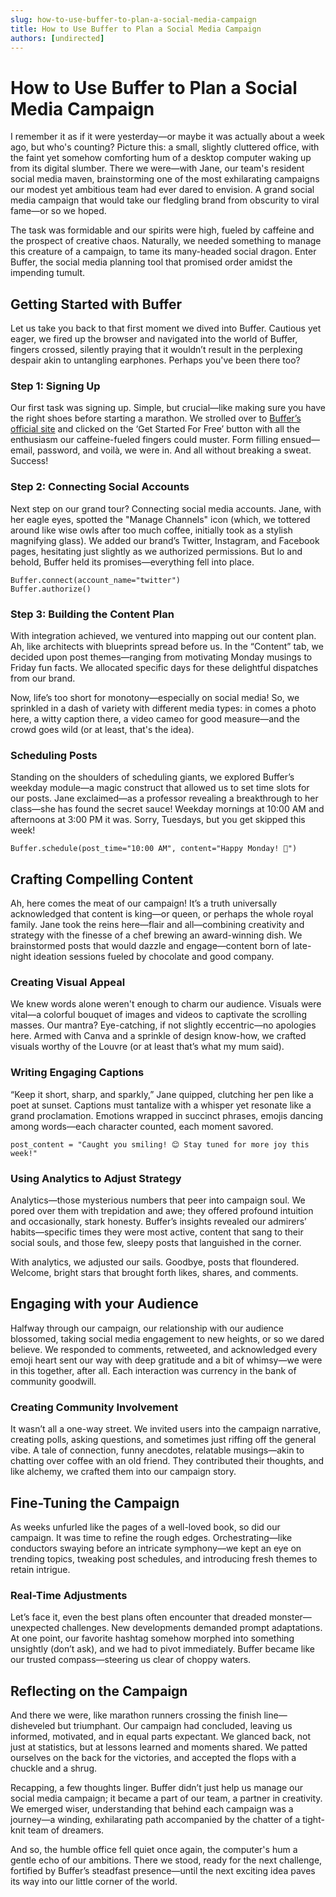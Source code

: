 ```yaml
---
slug: how-to-use-buffer-to-plan-a-social-media-campaign
title: How to Use Buffer to Plan a Social Media Campaign
authors: [undirected]
---
```



# How to Use Buffer to Plan a Social Media Campaign

I remember it as if it were yesterday—or maybe it was actually about a week ago, but who's counting? Picture this: a small, slightly cluttered office, with the faint yet somehow comforting hum of a desktop computer waking up from its digital slumber. There we were—with Jane, our team's resident social media maven, brainstorming one of the most exhilarating campaigns our modest yet ambitious team had ever dared to envision. A grand social media campaign that would take our fledgling brand from obscurity to viral fame—or so we hoped.

The task was formidable and our spirits were high, fueled by caffeine and the prospect of creative chaos. Naturally, we needed something to manage this creature of a campaign, to tame its many-headed social dragon. Enter Buffer, the social media planning tool that promised order amidst the impending tumult.

## Getting Started with Buffer

Let us take you back to that first moment we dived into Buffer. Cautious yet eager, we fired up the browser and navigated into the world of Buffer, fingers crossed, silently praying that it wouldn’t result in the perplexing despair akin to untangling earphones. Perhaps you've been there too?

### Step 1: Signing Up

Our first task was signing up. Simple, but crucial—like making sure you have the right shoes before starting a marathon. We strolled over to [Buffer’s official site](https://buffer.com) and clicked on the ‘Get Started For Free’ button with all the enthusiasm our caffeine-fueled fingers could muster. Form filling ensued—email, password, and voilà, we were in. And all without breaking a sweat. Success!

### Step 2: Connecting Social Accounts

Next step on our grand tour? Connecting social media accounts. Jane, with her eagle eyes, spotted the "Manage Channels" icon (which, we tottered around like wise owls after too much coffee, initially took as a stylish magnifying glass). We added our brand’s Twitter, Instagram, and Facebook pages, hesitating just slightly as we authorized permissions. But lo and behold, Buffer held its promises—everything fell into place.

```
Buffer.connect(account_name="twitter")
Buffer.authorize()
```

### Step 3: Building the Content Plan

With integration achieved, we ventured into mapping out our content plan. Ah, like architects with blueprints spread before us. In the “Content” tab, we decided upon post themes—ranging from motivating Monday musings to Friday fun facts. We allocated specific days for these delightful dispatches from our brand.

Now, life’s too short for monotony—especially on social media! So, we sprinkled in a dash of variety with different media types: in comes a photo here, a witty caption there, a video cameo for good measure—and the crowd goes wild (or at least, that's the idea).

### Scheduling Posts

Standing on the shoulders of scheduling giants, we explored Buffer’s weekday module—a magic construct that allowed us to set time slots for our posts. Jane exclaimed—as a professor revealing a breakthrough to her class—she has found the secret sauce! Weekday mornings at 10:00 AM and afternoons at 3:00 PM it was. Sorry, Tuesdays, but you get skipped this week!

```
Buffer.schedule(post_time="10:00 AM", content="Happy Monday! 🌟")
```

## Crafting Compelling Content

Ah, here comes the meat of our campaign! It’s a truth universally acknowledged that content is king—or queen, or perhaps the whole royal family. Jane took the reins here—flair and all—combining creativity and strategy with the finesse of a chef brewing an award-winning dish. We brainstormed posts that would dazzle and engage—content born of late-night ideation sessions fueled by chocolate and good company.

### Creating Visual Appeal

We knew words alone weren't enough to charm our audience. Visuals were vital—a colorful bouquet of images and videos to captivate the scrolling masses. Our mantra? Eye-catching, if not slightly eccentric—no apologies here. Armed with Canva and a sprinkle of design know-how, we crafted visuals worthy of the Louvre (or at least that’s what my mum said).

### Writing Engaging Captions

“Keep it short, sharp, and sparkly,” Jane quipped, clutching her pen like a poet at sunset. Captions must tantalize with a whisper yet resonate like a grand proclamation. Emotions wrapped in succinct phrases, emojis dancing among words—each character counted, each moment savored.

```
post_content = "Caught you smiling! 😊 Stay tuned for more joy this week!"
```

### Using Analytics to Adjust Strategy

Analytics—those mysterious numbers that peer into campaign soul. We pored over them with trepidation and awe; they offered profound intuition and occasionally, stark honesty. Buffer’s insights revealed our admirers’ habits—specific times they were most active, content that sang to their social souls, and those few, sleepy posts that languished in the corner.

With analytics, we adjusted our sails. Goodbye, posts that floundered. Welcome, bright stars that brought forth likes, shares, and comments.

## Engaging with your Audience

Halfway through our campaign, our relationship with our audience blossomed, taking social media engagement to new heights, or so we dared believe. We responded to comments, retweeted, and acknowledged every emoji heart sent our way with deep gratitude and a bit of whimsy—we were in this together, after all. Each interaction was currency in the bank of community goodwill.

### Creating Community Involvement

It wasn’t all a one-way street. We invited users into the campaign narrative, creating polls, asking questions, and sometimes just riffing off the general vibe. A tale of connection, funny anecdotes, relatable musings—akin to chatting over coffee with an old friend. They contributed their thoughts, and like alchemy, we crafted them into our campaign story.

## Fine-Tuning the Campaign

As weeks unfurled like the pages of a well-loved book, so did our campaign. It was time to refine the rough edges. Orchestrating—like conductors swaying before an intricate symphony—we kept an eye on trending topics, tweaking post schedules, and introducing fresh themes to retain intrigue.

### Real-Time Adjustments

Let’s face it, even the best plans often encounter that dreaded monster—unexpected challenges. New developments demanded prompt adaptations. At one point, our favorite hashtag somehow morphed into something unsightly (don’t ask), and we had to pivot immediately. Buffer became like our trusted compass—steering us clear of choppy waters.

## Reflecting on the Campaign

And there we were, like marathon runners crossing the finish line—disheveled but triumphant. Our campaign had concluded, leaving us informed, motivated, and in equal parts expectant. We glanced back, not just at statistics, but at lessons learned and moments shared. We patted ourselves on the back for the victories, and accepted the flops with a chuckle and a shrug.

Recapping, a few thoughts linger. Buffer didn’t just help us manage our social media campaign; it became a part of our team, a partner in creativity. We emerged wiser, understanding that behind each campaign was a journey—a winding, exhilarating path accompanied by the chatter of a tight-knit team of dreamers.

And so, the humble office fell quiet once again, the computer's hum a gentle echo of our ambitions. There we stood, ready for the next challenge, fortified by Buffer’s steadfast presence—until the next exciting idea paves its way into our little corner of the world.